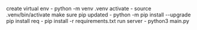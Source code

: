 create virtual env - python -m venv .venv
activate - source .venv/bin/activate
make sure pip updated - python -m pip install --upgrade pip
install req - pip install -r requirements.txt
run server - python3 main.py
